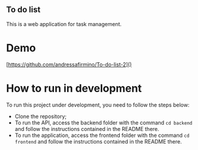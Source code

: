 ## To do list
This is a web application for task management.

# Demo
[https://github.com/andressafirmino/To-do-list-2]()

# How to run in development
To run this project under development, you need to follow the steps below:

- Clone the repository; 
- To run the API, access the backend folder with the command `cd backend` and follow the instructions contained in the README there.
- To run the application, access the frontend folder with the command `cd frontend` and follow the instructions contained in the README there.
